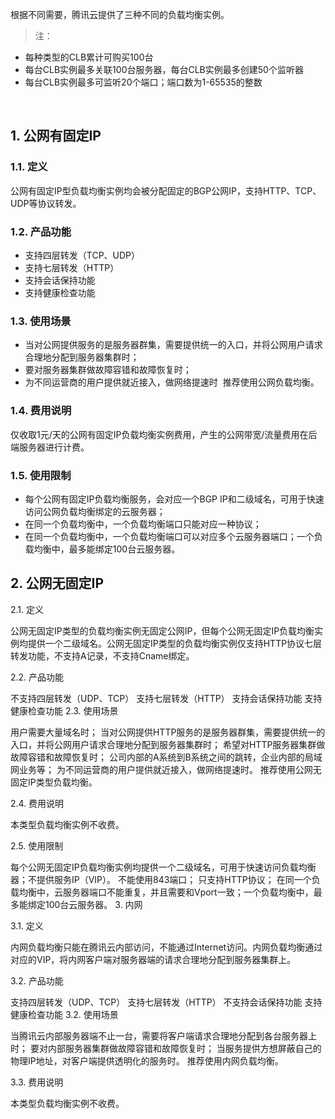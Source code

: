 根据不同需要，腾讯云提供了三种不同的负载均衡实例。
>注：
- 每种类型的CLB累计可购买100台
- 每台CLB实例最多关联100台服务器，每台CLB实例最多创建50个监听器
- 每台CLB实例最多可监听20个端口；端口数为1-65535的整数

​
## 1. 公网有固定IP
### 1.1. 定义
公网有固定IP型负载均衡实例均会被分配固定的BGP公网IP，支持HTTP、TCP、UDP等协议转发。
​
### 1.2. 产品功能
- 支持四层转发（TCP、UDP）
- 支持七层转发（HTTP）
- 支持会话保持功能
- 支持健康检查功能
​
### 1.3. 使用场景
- 当对公网提供服务的是服务器群集，需要提供统一的入口，并将公网用户请求合理地分配到服务器集群时；
- 要对服务器集群做故障容错和故障恢复时；
- 为不同运营商的用户提供就近接入，做网络提速时
​
推荐使用公网负载均衡。
​
### 1.4. 费用说明
仅收取1元/天的公网有固定IP负载均衡实例费用，产生的公网带宽/流量费用在后端服务器进行计费。
​
### 1.5. 使用限制
- 每个公网有固定IP负载均衡服务，会对应一个BGP IP和二级域名，可用于快速访问公网负载均衡绑定的云服务器；
- 在同一个负载均衡中，一个负载均衡端口只能对应一种协议；
- 在同一个负载均衡中，一个负载均衡端口可以对应多个云服务器端口；一个负载均衡中，最多能绑定100台云服务器。
​
​
​
## 2. 公网无固定IP

2.1. 定义

公网无固定IP类型的负载均衡实例无固定公网IP，但每个公网无固定IP负载均衡实例均提供一个二级域名。公网无固定IP类型的负载均衡实例仅支持HTTP协议七层转发功能，不支持A记录，不支持Cname绑定。

2.2. 产品功能

不支持四层转发（UDP、TCP）
支持七层转发（HTTP）
支持会话保持功能
支持健康检查功能
2.3. 使用场景

用户需要大量域名时；
当对公网提供HTTP服务的是服务器群集，需要提供统一的入口，并将公网用户请求合理地分配到服务器集群时；
希望对HTTP服务器集群做故障容错和故障恢复时；
公司内部的A系统到B系统之间的跳转，企业内部的局域网业务等；
为不同运营商的用户提供就近接入，做网络提速时。
推荐使用公网无固定IP类型负载均衡。

2.4. 费用说明

本类型负载均衡实例不收费。

2.5. 使用限制

每个公网无固定IP负载均衡实例均提供一个二级域名，可用于快速访问负载均衡器；不提供服务IP（VIP）。
不能使用843端口；
只支持HTTP协议；
在同一个负载均衡中，云服务器端口不能重复，并且需要和Vport一致；一个负载均衡中，最多能绑定100台云服务器。
3. 内网

3.1. 定义

内网负载均衡只能在腾讯云内部访问，不能通过Internet访问。内网负载均衡通过对应的VIP，将内网客户端对服务器端的请求合理地分配到服务器集群上。

3.2. 产品功能

支持四层转发（UDP、TCP）
支持七层转发（HTTP）
不支持会话保持功能
支持健康检查功能
3.2. 使用场景

当腾讯云内部服务器端不止一台，需要将客户端请求合理地分配到各台服务器上时；
要对内部服务器集群做故障容错和故障恢复时；
当服务提供方想屏蔽自己的物理IP地址，对客户端提供透明化的服务时。
推荐使用内网负载均衡。

3.3. 费用说明

本类型负载均衡实例不收费。

